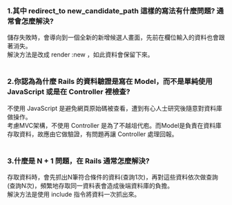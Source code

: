 ### 1.其中 redirect_to new_candidate_path 這樣的寫法有什麼問題? 通常會怎麼解決?<br>
儲存失敗時，會導向到一個全新的新增候選人畫面，先前在欄位輸入的資料也會跟著消失。<br>
解決方法是改成 render :new ，如此資料會保留下來。
<br>
<br>
### 2.你認為為什麼 Rails 的資料驗證是寫在 Model，而不是單純使用 JavaScript 或是在 Controller 裡檢查?<br>
不使用 JavaScript 是避免網頁原始碼被查看，遭到有心人士研究後隨意對資料庫做操作。<br>
考慮MVC架構，不使用 Controller 是為了不越俎代庖。而Model是負責在資料庫存取資料，故應由它做驗證，有問題再讓 Controller 處理回報。
<br>
<br>
### 3.什麼是 N + 1 問題，在 Rails 通常怎麼解決?<br>
存取資料時，會先抓出N筆符合條件的資料(查詢1次)，再對這些資料依次做查詢(查詢N次)，頻繁地存取同一資料表會造成後端資料庫的負擔。<br>
解決方法是使用 include 指令將資料一次抓出來。
